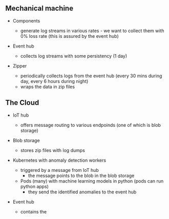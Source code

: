 ## Mechanical machine

- Components
  - generate log streams in various rates - we want to collect them with 0% loss rate (this is assured by the event hub)

- Event hub
  - collects log streams with some persistency (1 day)

- Zipper
  - periodically collects logs from the event hub (every 30 mins during day, every 6 hours during night)
  - wraps the data in zip files

## The Cloud

- IoT hub
  - offers message routing to various endpoinds (one of which is blob storage)

- Blob storage
  - stores zip files with log dumps

- Kubernetes with anomaly detection workers
  - triggered by a message from IoT hub
    - the message points to the blob in the blob storage
  - Pods (many) with machine learning models in python (pods can run python apps)
    - they send the identified anomalies to the event hub

- Event hub
  - contains the 

 
 
 

